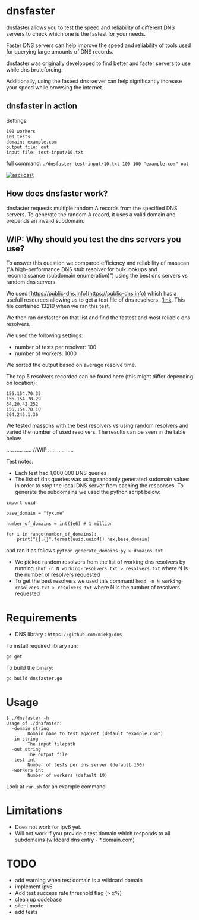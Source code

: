 # dnsfaster

dnsfaster allows you to test the speed and reliability of different DNS servers to check which one is the fastest for your needs.

Faster DNS servers can help improve the speed and reliability of tools used for querying large amounts of DNS records.

dnsfaster was originally developped to find better and faster servers to use while dns bruteforcing.

Additionally, using the fastest dns server can help significantly increase your speed while browsing the internet.

## dnsfaster in action

Settings:
```
100 workers
100 tests
domain: example.com
output file: out
input file: test-input/10.txt
```

full command: `./dnsfaster test-input/10.txt 100 100 "example.com" out` 

[![asciicast](https://asciinema.org/a/t40ORqxZz5KCB6YXOw8A7H8i9.svg)](https://asciinema.org/a/t40ORqxZz5KCB6YXOw8A7H8i9)

## How does dnsfaster work?

dnsfaster requests multiple random A records from the specified DNS servers.
To generate the random A record, it uses a valid domain and prepends an invalid subdomain.

## WIP: Why should you test the dns servers you use?

To answer this question we compared efficiency and reliability of masscan ("A high-performance DNS stub resolver for bulk lookups and reconnaissance (subdomain enumeration)") using the best dns servers vs random dns servers.

We used [https://public-dns.info](https://public-dns.info) which has a usefull resources allowing us to get a text file of dns resolvers. ([link](https://public-dns.info/nameservers.txt). This file contained 13219 when we ran this test.

We then ran dnsfaster on that list and find the fastest and most reliable dns resolvers.

We used the following settings:
- number of tests per resolver: 100
- number of workers: 1000

We sorted the output based on average resolve time.

The top 5 resolvers recorded can be found here (this might differ depending on location):
```
156.154.70.35
156.154.70.29
64.20.42.252
156.154.70.10
204.246.1.36
```

We tested massdns with the best resolvers vs using random resolvers and varied the number of used resolvers. The results can be seen in the table below.

.....
.....
.....
//WIP
.....
.....
.....


Test notes:

- Each test had 1,000,000 DNS queries 
- The list of dns queries was using randomly generated sudomain values in order to stop the local DNS server from caching the responses. To generate the subdomains we used the python script below:
```python3
import uuid

base_domain = "fyx.me"

number_of_domains = int(1e6) # 1 million

for i in range(number_of_domains):
    print("{}.{}".format(uuid.uuid4().hex,base_domain)
```
and ran it as follows `python generate_domains.py > domains.txt`

- We picked random resolvers from the list of working dns resolvers by running `shuf -n N working-resolvers.txt > resolvers.txt` where N is the number of resolvers requested
- To get the best resolvers we used this command `head -n N working-resolvers.txt > resolvers.txt` where N is the number of resolvers requested


# Requirements

- DNS library : `https://github.com/miekg/dns`

To install required library run:
```
go get
```

To build the binary:
```
go build dnsfaster.go
```

# Usage

```
$ ./dnsfaster -h
Usage of ./dnsfaster:
  -domain string
    	Domain name to test against (default "example.com")
  -in string
    	The input filepath
  -out string
    	The output file
  -test int
    	Number of tests per dns server (default 100)
  -workers int
    	Number of workers (default 10)
```

Look at `run.sh` for an example command


# Limitations

- Does not work for ipv6 yet.
- Will not work if you provide a test domain which responds to all subdomains (wildcard dns entry - \*.domain.com)

# TODO

- add warning when test domain is a wildcard domain
- implement ipv6
- Add test success rate threshold flag (> x%)
- clean up codebase
- silent mode
- add tests
